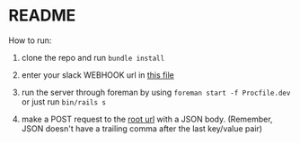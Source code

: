 # README

How to run:
1. clone the repo and run `bundle install`

2. enter your slack WEBHOOK url in [this file](./config/initializers/slack_notifier.rb)

3. run the server through foreman by using `foreman start -f Procfile.dev` or just run `bin/rails s`

4. make a POST request to the [root url]("/) with a JSON body. (Remember, JSON doesn't have a trailing comma after the last key/value pair)
